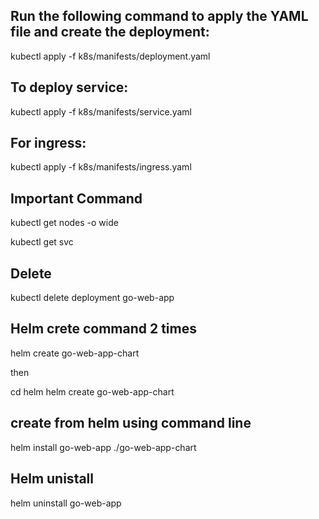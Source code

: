 ## Run the following command to apply the YAML file and create the deployment:

   kubectl apply -f k8s/manifests/deployment.yaml 
## To deploy service: 

   kubectl apply -f k8s/manifests/service.yaml 

##  For ingress: 

   kubectl apply -f k8s/manifests/ingress.yaml 

##  Important Command 

kubectl get nodes -o wide

kubectl get svc

## Delete 
kubectl delete deployment go-web-app


## Helm crete command 2 times 

helm create go-web-app-chart

then 

cd helm helm create go-web-app-chart

## create from helm using command line 

   helm install go-web-app ./go-web-app-chart

 ## Helm unistall   
 

 helm uninstall go-web-app
 